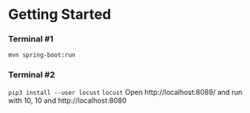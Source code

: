 # Getting Started

### Terminal #1
`mvn spring-boot:run`

### Terminal #2
`pip3 install --user locust`
`locust`
Open http://localhost:8089/ and run with 10, 10 and http://localhost:8080
